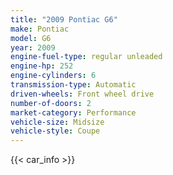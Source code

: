 ```yaml
---
title: "2009 Pontiac G6"
make: Pontiac
model: G6
year: 2009
engine-fuel-type: regular unleaded
engine-hp: 252
engine-cylinders: 6
transmission-type: Automatic
driven-wheels: Front wheel drive
number-of-doors: 2
market-category: Performance
vehicle-size: Midsize
vehicle-style: Coupe
---
```


{{< car_info >}}
